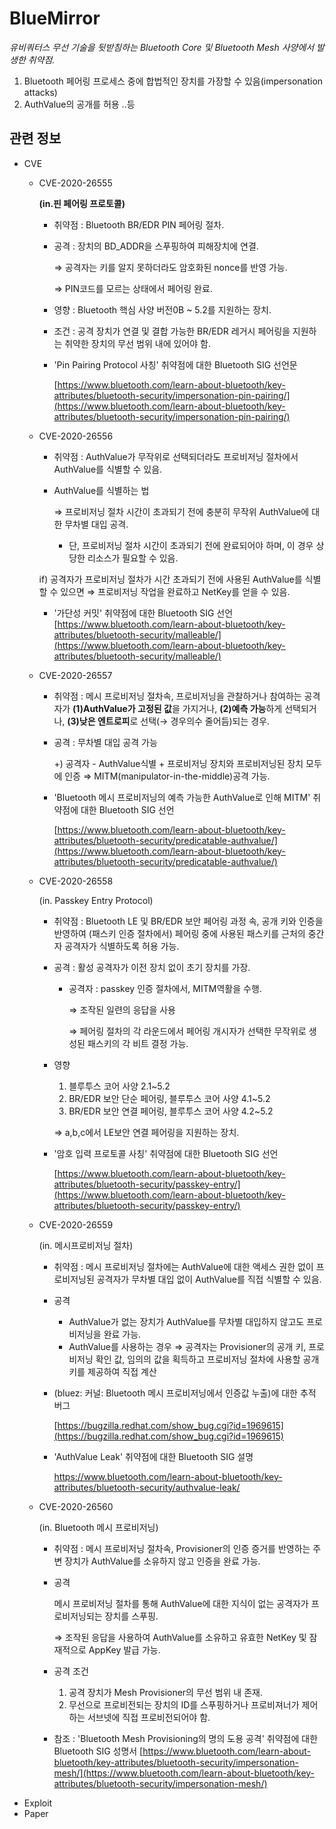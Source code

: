 # BlueMirror
*유비쿼터스 무선 기술을 뒷받침하는 Bluetooth Core 및 Bluetooth Mesh 사양에서 발생한 취약점.*
1.  Bluetooth 페어링 프로세스 중에 합법적인 장치를 가장할 수 있음(impersonation attacks)
2. AuthValue의 공개를 허용 ..등
## 관련 정보
- CVE
    - CVE-2020-26555
    
        **(in.핀 페어링 프로토콜)**
        - 취약점 : Bluetooth BR/EDR PIN 페어링 절차.
        
        - 공격 : 장치의 BD_ADDR을 스푸핑하여 피해장치에 연결.
             
             ⇒  공격자는 키를 알지 못하더라도 암호화된 nonce를 반영 가능.
             
             ⇒ PIN코드를 모르는 상태에서 페어링 완료.

        - 영향 : Bluetooth 핵심 사양 버전0B ~ 5.2를 지원하는 장치.
        - 조건 : 공격 장치가 연결 및 결합 가능한 BR/EDR 레거시 페어링을 지원하는 취약한 장치의 무선 범위 내에 있어야 함.
        - 'Pin Pairing Protocol 사칭' 취약점에 대한 Bluetooth SIG 선언문

            [https://www.bluetooth.com/learn-about-bluetooth/key-attributes/bluetooth-security/impersonation-pin-pairing/](https://www.bluetooth.com/learn-about-bluetooth/key-attributes/bluetooth-security/impersonation-pin-pairing/)
            
            
    - CVE-2020-26556
        - 취약점 : AuthValue가 무작위로 선택되더라도 프로비저닝 절차에서 AuthValue를 식별할 수 있음.
        - AuthValue를 식별하는 법

            ⇒ 프로비저닝 절차 시간이 초과되기 전에 충분히 무작위 AuthValue에 대한 무차별 대입 공격.

            - 단, 프로비저닝 절차 시간이 초과되기 전에 완료되어야 하며, 이 경우 상당한 리소스가 필요할 수 있음.

        if) 공격자가 프로비저닝 절차가 시간 초과되기 전에 사용된 AuthValue를 식별할 수 있으면 ⇒ 프로비저닝 작업을 완료하고 NetKey를 얻을 수 있음.

        - '가단성 커밋' 취약점에 대한 Bluetooth SIG 선언
          [https://www.bluetooth.com/learn-about-bluetooth/key-attributes/bluetooth-security/malleable/](https://www.bluetooth.com/learn-about-bluetooth/key-attributes/bluetooth-security/malleable/)
    - CVE-2020-26557
        - 취약점 : 메시 프로비저닝 절차속, 프로비저닝을 관찰하거나 참여하는 공격자가 **(1)AuthValue가 고정된 값**을 가지거나, **(2)예측 가능**하게 선택되거나, **(3)낮은 엔트로피**로 선택(→ 경우의수 줄어듬)되는 경우.
        - 공격 : 무차별 대입 공격 가능

            +) 공격자 - AuthValue식별 + 프로비저닝 장치와 프로비저닝된 장치 모두에 인증 ⇒  MITM(manipulator-in-the-middle)공격 가능.

        - 'Bluetooth 메시 프로비저닝의 예측 가능한 AuthValue로 인해 MITM' 취약점에 대한 Bluetooth SIG 선언

            [https://www.bluetooth.com/learn-about-bluetooth/key-attributes/bluetooth-security/predicatable-authvalue/](https://www.bluetooth.com/learn-about-bluetooth/key-attributes/bluetooth-security/predicatable-authvalue/)
    - CVE-2020-26558
    
        (in. Passkey Entry Protocol)
        - 취약점 :  Bluetooth LE 및 BR/EDR 보안 페어링 과정 속, 공개 키와 인증을 반영하여 (패스키 인증 절차에서) 페어링 중에 사용된 패스키를 근처의 중간자 공격자가 식별하도록 허용 가능.
        - 공격 : 활성 공격자가 이전 장치 없이 초기 장치를 가장.
             - 공격자 : passkey 인증 절차에서, MITM역활을  수행.

                ⇒ 조작된 일련의 응답을 사용

                ⇒ 페어링 절차의 각 라운드에서  페어링 개시자가 선택한 무작위로 생성된 패스키의 각 비트 결정 가능.

        - 영향
             1. 블루투스 코어 사양 2.1~5.2
             2. BR/EDR 보안 단순 페어링, 블루투스 코어 사양 4.1~5.2
             3. BR/EDR 보안 연결 페어링, 블루투스 코어 사양 4.2~5.2

            ⇒ a,b,c에서 LE보안 연결 페어링을 지원하는 장치.

        - '암호 입력 프로토콜 사칭' 취약점에 대한 Bluetooth SIG 선언

             [https://www.bluetooth.com/learn-about-bluetooth/key-attributes/bluetooth-security/passkey-entry/](https://www.bluetooth.com/learn-about-bluetooth/key-attributes/bluetooth-security/passkey-entry/)
    
    - CVE-2020-26559
   
        (in. 메시프로비저닝 절차)
        - 취약점 : 메시 프로비저닝 절차에는 AuthValue에 대한 액세스 권한 없이 프로비저닝된 공격자가 무차별 대입 없이 AuthValue를 직접 식별할 수 있음.
        - 공격
            - AuthValue가 없는 장치가 AuthValue를 무차별 대입하지 않고도 프로비저닝을 완료 가능.
            - AuthValue를 사용하는 경우
                ⇒ 공격자는 Provisioner의 공개 키, 프로비저닝 확인 값, 임의의 값을 획득하고 프로비저닝 절차에 사용할 공개 키를 제공하여 직접 계산

        - (bluez: 커널: Bluetooth 메시 프로비저닝에서 인증값 누출)에 대한 추적 버그

            [https://bugzilla.redhat.com/show_bug.cgi?id=1969615](https://bugzilla.redhat.com/show_bug.cgi?id=1969615)

        - 'AuthValue Leak' 취약점에 대한 Bluetooth SIG 설명

             https://www.bluetooth.com/learn-about-bluetooth/key-attributes/bluetooth-security/authvalue-leak/
    - CVE-2020-26560


      
        (in. Bluetooth 메시 프로비저닝)
      - 취약점 : 메시 프로비저닝 절차속, Provisioner의 인증 증거를 반영하는 주변 장치가 AuthValue를 소유하지 않고 인증을 완료 가능.
      - 공격
      
          메시 프로비저닝 절차를 통해 AuthValue에 대한 지식이 없는 공격자가 프로비저닝되는 장치를 스푸핑.
          
          ⇒ 조작된 응답을 사용하여 AuthValue를 소유하고 유효한 NetKey 및 잠재적으로 AppKey 발급 가능.
      - 공격 조건
        1. 공격 장치가 Mesh Provisioner의 무선 범위 내 존재. 
        2. 무선으로 프로비전되는 장치의 ID를 스푸핑하거나 프로비져너가 제어하는 서브넷에 직접 프로비전되어야 함.
      - 참조 : 'Bluetooth Mesh Provisioning의 명의 도용 공격' 취약점에 대한 Bluetooth SIG 성명서
        [https://www.bluetooth.com/learn-about-bluetooth/key-attributes/bluetooth-security/impersonation-mesh/](https://www.bluetooth.com/learn-about-bluetooth/key-attributes/bluetooth-security/impersonation-mesh/)
- Exploit
- Paper
